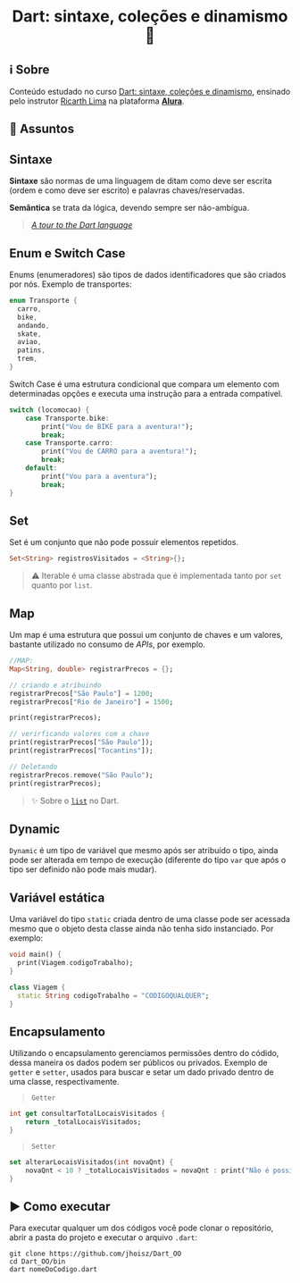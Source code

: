 <h1 align="center"> Dart: sintaxe, coleções e dinamismo 🎐 </h1>

## ℹ️ Sobre

Conteúdo estudado no curso [Dart: sintaxe, coleções e dinamismo](https://cursos.alura.com.br/course/dart-sintaxe-colecoes-dinamismo), ensinado pelo instrutor [Ricarth Lima](https://cursos.alura.com.br/user/ricarth-lima) na plataforma **[Alura](https://www.alura.com.br/)**.

## 📌 Assuntos

## Sintaxe

**Sintaxe** são normas de uma linguagem de ditam como deve ser escrita (ordem e como deve ser escrito) e palavras chaves/reservadas.

**Semântica** se trata da lógica, devendo sempre ser não-ambígua.

> [_A tour to the Dart language_](https://dart.dev/guides/language/language-tour)

## Enum e Switch Case

Enums (enumeradores) são tipos de dados identificadores que são criados por nós. Exemplo de transportes:

```dart
enum Transporte {
  carro,
  bike,
  andando,
  skate,
  aviao,
  patins,
  trem,
}
```

Switch Case é uma estrutura condicional que compara um elemento com determinadas opções e executa uma instrução para a entrada compatível.

```dart
switch (locomocao) {
    case Transporte.bike:
        print("Vou de BIKE para a aventura!");
        break;
    case Transporte.carro:
        print("Vou de CARRO para a aventura!");
        break;
    default:
        print("Vou para a aventura");
        break;
}
```

## Set

Set é um conjunto que não pode possuir elementos repetidos.

```dart
Set<String> registrosVisitados = <String>{};
```

> ⚠️ Iterable é uma classe abstrada que é implementada tanto por `set` quanto por `list`.

## Map

Um map é uma estrutura que possui um conjunto de chaves e um valores, bastante utilizado no consumo de _APIs_, por exemplo.

```dart
//MAP:
Map<String, double> registrarPrecos = {};

// criando e atribuindo
registrarPrecos["São Paulo"] = 1200;
registrarPrecos["Rio de Janeiro"] = 1500;

print(registrarPrecos);

// verirficando valores com a chave
print(registrarPrecos["São Paulo"]);
print(registrarPrecos["Tocantins"]);

// Deletando
registrarPrecos.remove("São Paulo");
print(registrarPrecos);
```

> ✨ Sobre o [`list`](https://github.com/jhoisz/Dart_listas) no Dart.

## Dynamic

`Dynamic` é um tipo de variável que mesmo após ser atribuído o tipo, ainda pode ser alterada em tempo de execução (diferente do tipo `var` que após o tipo ser definido não pode mais mudar).

## Variável estática

Uma variável do tipo `static` criada dentro de uma classe pode ser acessada mesmo que o objeto desta classe ainda não tenha sido instanciado. Por exemplo:

```dart
void main() {
  print(Viagem.codigoTrabalho);
}

class Viagem {
  static String codigoTrabalho = "CODIGOQUALQUER";
}
```

## Encapsulamento

Utilizando o encapsulamento gerenciamos permissões dentro do códido, dessa maneira os dados podem ser públicos ou privados. Exemplo de `getter` e `setter`, usados para buscar e setar um dado privado dentro de uma classe, respectivamente.

> `Getter`

```dart
int get consultarTotalLocaisVisitados {
    return _totalLocaisVisitados;
}
```

> `Setter`

```dart
set alterarLocaisVisitados(int novaQnt) {
    novaQnt < 10 ? _totalLocaisVisitados = novaQnt : print("Não é possível.");
}
```

## ▶️ Como executar

Para executar qualquer um dos códigos você pode clonar o repositório, abrir a pasta do projeto e executar o arquivo `.dart`:

```
git clone https://github.com/jhoisz/Dart_OO
cd Dart_OO/bin
dart nomeDoCodigo.dart
```

<!-- A sample command-line application with an entrypoint in `bin/`, library code
in `lib/`, and example unit test in `test/`. -->
